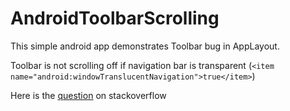 # AndroidToolbarScrolling
This simple android app demonstrates Toolbar bug in AppLayout.

Toolbar is not scrolling off if navigation bar is transparent (`<item name="android:windowTranslucentNavigation">true</item>`)

Here is the [question](http://stackoverflow.com/questions/36224255/toolbar-in-appbarlayout-is-not-scrolling-off-if-translucent-navigation-is-true) on stackoverflow

